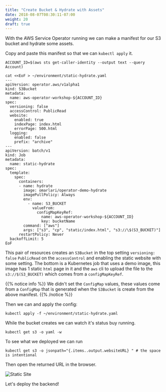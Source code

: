 ```yaml
---
title: "Create Bucket & Hydrate with Assets"
date: 2018-08-07T08:30:11-07:00
weight: 20
draft: true
---
```


With the AWS Service Operator running we can make a manifest for our S3
bucket and hydrate some assets.

Copy and paste this manifest so that we can `kubectl apply` it.

```
ACCOUNT_ID=$(aws sts get-caller-identity --output text --query Account)

cat <<EoF > ~/environment/static-hydrate.yaml
---
apiVersion: operator.aws/v1alpha1
kind: S3Bucket
metadata:
  name: aws-operator-workshop-${ACCOUNT_ID}
spec:
  versioning: false
  accessControl: PublicRead
  website:
    enabled: true
    indexPage: index.html
    errorPage: 500.html
  logging:
    enabled: false
    prefix: "archive"
---
apiVersion: batch/v1
kind: Job
metadata:
  name: static-hydrate
spec:
  template:
    spec:
      containers:
      - name: hydrate
        image: omarlari/operator-demo-hydrate
        imagePullPolicy: Always
        env:
          - name: S3_BUCKET
            valueFrom:
              configMapKeyRef:
                name: aws-operator-workshop-${ACCOUNT_ID}
                key: bucketName
        command: ["aws"]
        args: ["s3", "cp", "static/index.html", "s3://\$(S3_BUCKET)"]
      restartPolicy: Never
  backoffLimit: 5
EoF
```

This pair of resources creates an `S3Bucket` in the top setting `versioning:
false` `PublicRead` on the `accessControl` and enabling the static website with
some setting.  The bottom is a Kubernetes job that uses a demo image, this image
has 1 static `html` page in it and the `aws` cli to upload the file to the
`s3://$(S3_BUCKET)` which comes from a `configMapKeyRef`.


{{% notice info %}}
We didn't set the `ConfigMap` values, these values come from a `ConfigMap` that
is generated when the `S3Bucket` is create from the above manifest.
{{% /notice %}}

Then we can and apply the config:
```
kubectl apply -f ~/environment/static-hydrate.yaml
```

While the bucket creates we can watch it's status buy running.

```
kubectl get s3 -o yaml -w
```

To see what we deployed we can run

```
kubectl get s3 -o jsonpath="{.items..output.websiteURL} " # the space is intentional
```

Then open the returned URL in the browser.

![Static Site](/images/static-site.png)

Let's deploy the backend!
